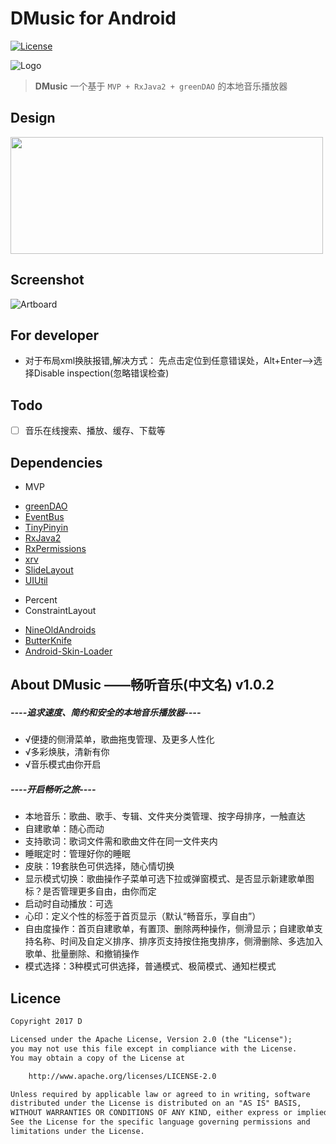 # DMusic for Android

[![License](https://img.shields.io/badge/license-Apache%202-green.svg)](https://www.apache.org/licenses/LICENSE-2.0)

![Logo](https://github.com/Dsiner/DMusic/blob/master/app/src/main/res/mipmap-xhdpi/ic_launcher_round.png)

>**DMusic**  一个基于 `MVP + RxJava2 + greenDAO` 的本地音乐播放器

## Design
<img src="https://github.com/Dsiner/DMusic/blob/master/screenshot/design.png" width="500" height="187"/>

## Screenshot
![Artboard](https://github.com/Dsiner/DMusic/blob/master/screenshot/screenshot0.png)

## For developer
* 对于布局xml换肤报错,解决方式：
先点击定位到任意错误处，Alt+Enter——>选择Disable inspection(忽略错误检查)

## Todo
- [ ] 音乐在线搜索、播放、缓存、下载等

## Dependencies
* MVP
- [greenDAO](https://github.com/greenrobot/greenDAO)
- [EventBus](https://github.com/greenrobot/EventBus)
- [TinyPinyin](https://github.com/promeG/TinyPinyin)
- [RxJava2](https://github.com/ReactiveX/RxJava)
- [RxPermissions](https://github.com/tbruyelle/RxPermissions)
- [xrv](https://github.com/Dsiner/xRecyclerViewF)
- [SlideLayout](https://github.com/Dsiner/SlideLayout)
- [UIUtil](https://github.com/Dsiner/UIUtil)
* Percent
* ConstraintLayout
- [NineOldAndroids](https://github.com/JakeWharton/NineOldAndroids)
- [ButterKnife](https://github.com/JakeWharton/butterknife)
- [Android-Skin-Loader](https://github.com/fengjundev/Android-Skin-Loader)

## About DMusic  ——畅听音乐(中文名) v1.0.2

##### ----追求速度、简约和安全的本地音乐播放器----

* √便捷的侧滑菜单，歌曲拖曳管理、及更多人性化
* √多彩焕肤，清新有你
* √音乐模式由你开启

##### ----开启畅听之旅----
* 本地音乐：歌曲、歌手、专辑、文件夹分类管理、按字母排序，一触直达
* 自建歌单：随心而动
* 支持歌词：歌词文件需和歌曲文件在同一文件夹内
* 睡眠定时：管理好你的睡眠
* 皮肤：19套肤色可供选择，随心情切换
* 显示模式切换：歌曲操作子菜单可选下拉或弹窗模式、是否显示新建歌单图标？是否管理更多自由，由你而定
* 启动时自动播放：可选
* 心印：定义个性的标签于首页显示（默认“畅音乐，享自由”）
* 自由度操作：首页自建歌单，有置顶、删除两种操作，侧滑显示；自建歌单支持名称、时间及自定义排序、排序页支持按住拖曳排序，侧滑删除、多选加入歌单、批量删除、和撤销操作
* 模式选择：3种模式可供选择，普通模式、极简模式、通知栏模式

## Licence

```txt
Copyright 2017 D

Licensed under the Apache License, Version 2.0 (the "License");
you may not use this file except in compliance with the License.
You may obtain a copy of the License at

    http://www.apache.org/licenses/LICENSE-2.0

Unless required by applicable law or agreed to in writing, software
distributed under the License is distributed on an "AS IS" BASIS,
WITHOUT WARRANTIES OR CONDITIONS OF ANY KIND, either express or implied.
See the License for the specific language governing permissions and
limitations under the License.
```
